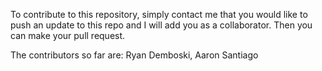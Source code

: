 To contribute to this repository, simply contact me that you would like to push an update to this repo and I will add you as a collaborator. Then you can make your pull request.

The contributors so far are: Ryan Demboski, Aaron Santiago
